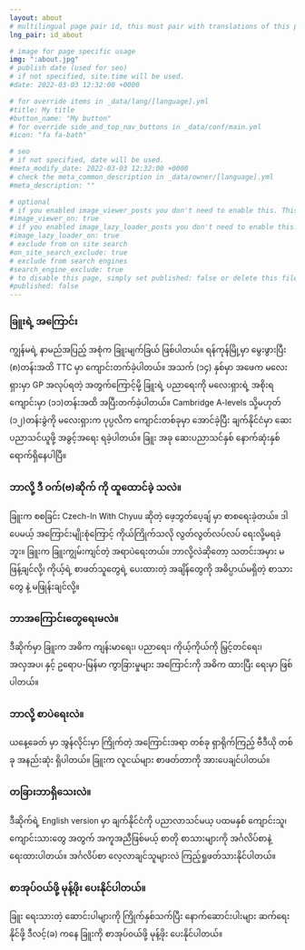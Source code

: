 ```yaml
---
layout: about
# multilingual page pair id, this must pair with translations of this page. (This name must be unique)
lng_pair: id_about

# image for page specific usage
img: ":about.jpg"
# publish date (used for seo)
# if not specified, site.time will be used.
#date: 2022-03-03 12:32:00 +0000

# for override items in _data/lang/[language].yml
#title: My title
#button_name: "My button"
# for override side_and_top_nav_buttons in _data/conf/main.yml
#icon: "fa fa-bath"

# seo
# if not specified, date will be used.
#meta_modify_date: 2022-03-03 12:32:00 +0000
# check the meta_common_description in _data/owner/[language].yml
#meta_description: ""

# optional
# if you enabled image_viewer_posts you don't need to enable this. This is only if image_viewer_posts = false
#image_viewer_on: true
# if you enabled image_lazy_loader_posts you don't need to enable this. This is only if image_lazy_loader_posts = false
#image_lazy_loader_on: true
# exclude from on site search
#on_site_search_exclude: true
# exclude from search engines
#search_engine_exclude: true
# to disable this page, simply set published: false or delete this file
#published: false
---
```


### ခြူးရဲ့ အကြောင်း
ကျွန်မရဲ့ နာမည်အပြည့် အစုံက ခြူးမျက်ခြယ် ဖြစ်ပါတယ်။ ရန်ကုန်မြို့မှာ မွေးဖွားပြီး (၈)တန်းအထိ TTC မှာ ကျောင်းတက်ခဲ့ပါတယ်။ အသက် (၁၄) နှစ်မှာ အဖေက မလေးရှားမှာ GP အလုပ်ရတဲ့ အတွက်ကြောင့်မို့ ခြူးရဲ့ ပညာရေးကို မလေးရှားရဲ့ အစိုးရကျောင်းမှာ (၁၁)တန်းအထိ အပြီးတက်ခဲ့ပါတယ်။ Cambridge A-levels သို့မဟုတ် (၁၂)တန်းခွဲကို မလေးရှားက ပုပ္ပလိက ကျောင်းတစ်ခုမှာ အောင်ခဲ့ပြီး ချက်နိုင်ငံမှာ ဆေးပညာသင်ယူဖို့ အခွင့်အရေး ရခဲ့ပါတယ်။ ခြူး အခု ဆေးပညာသင်နှစ် နောက်ဆုံးနှစ် ရောက်ရှိနေပါပြီ။ 

### ဘာလို့ ဒီ ဝက်(ဗ)ဆိုက် ကို ထူထောင်ခဲ့ သလဲ။
ခြူးက စစခြင်း Czech-In With Chyuu ဆိုတဲ့ ဖေ့ဘွတ်ပေ့ချ် မှာ စာစရေးခဲ့တယ်။ ဒါပေမယ့် အကြောင်းမျိုးစုံကြောင့် ကိုယ်ကြိုက်သလို လွတ်လွတ်လပ်လပ် ရေးလို့မရခဲ့ဘူး။ ခြူးက ခြူးကျွမ်းကျင်တဲ့ အရာပဲရေးတယ်။ ဘာလို့လဲဆိုတော့ သတင်းအမှား မဖြန့်ချင်လို့၊ ကိုယ့်ရဲ့ စာဖတ်သူတွေရဲ့ ပေးထားတဲ့ အချိန်တွေကို အဓိပ္ပာယ်မရှိတဲ့ စာသားတွေ နဲ့ မဖြုန်းချင်လို့။ 

### ဘာအကြောင်းတွေရေးမလဲ။
ဒီဆိုက်မှာ ခြူးက အဓိက ကျန်းမာရေး၊ ပညာရေး၊ ကိုယ့်ကိုယ်ကို မြှင့်တင်ရေး၊ အလှအပ၊ နှင့် ဥရောပ-မြန်မာ ကွာခြားမှုများ အကြောင်းကို အဓိက ထားပြီး ရေးမှာ ဖြစ်ပါတယ်။ 

### ဘာလို့ စာပဲရေးလဲ။
ယနေ့ခေတ် မှာ အွန်လိုင်းမှာ ကြိုက်တဲ့ အကြောင်းအရာ တစ်ခု ရှာရိုက်ကြည့် ဗီဒီယို တစ်ခု အနည်းဆုံး ရှိပါတယ်။ ခြူးက လူငယ်များ စာဖတ်တာကို အားပေချင်ပါတယ်။ 

### တခြားဘာရှိသေးလဲ။
ဒီဆိုက်ရဲ့ English version မှာ ချက်နိုင်ငံကို ပညာလာသင်မယ့ ပထမနှစ် ကျောင်းသူ၊ ကျောင်းသားတွေ အတွက် အကူအညီဖြစ်မယ့် စာတို စာသားများကို အင်္ဂလိပ်စာနဲ့ ရေးထားပါတယ်။ အင်္ဂလိပ်စာ လေ့လာချင်သူများလဲ ကြည့်ရှုဖတ်သားနိုင်ပါတယ်။

### စာအုပ်ဝယ်ဖို့ မုန့်ဖိုး ပေးနိုင်ပါတယ်။
ခြူး ရေးသားတဲ့ ဆောင်းပါများကို ကြိုက်နှစ်သက်ပြီး နောက်ဆောင်းပါးများ ဆက်ရေးနိုင်ဖို့ ဒီလင့်(ခ) ကနေ ခြူးကို စာအုပ်ဝယ်ဖို့ မုန့်ဖိုး ပေးနိုင်ပါတယ်။
 <div style="transform: scale(0.55); transform-origin: 0% 0% 0px; margin-top:1em; margin-bottom:-2em;">
      <script type="text/javascript" src="https://cdnjs.buymeacoffee.com/1.0.0/button.prod.min.js" data-name="bmc-button" data-slug="chyuu" data-color="#40DCA5" data-emoji="📖"  data-font="Poppins" data-text="Buy me a book" data-outline-color="#000000" data-font-color="#ffffff" data-coffee-color="#FFDD00" ></script>
    </div>